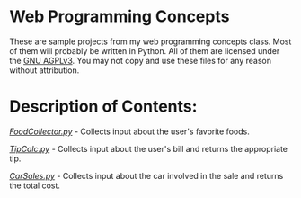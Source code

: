# Web Programming Concepts
These are sample projects from my web programming concepts class. Most of them will probably be written in Python. All of them are licensed under the [GNU AGPLv3](https://choosealicense.com/licenses/agpl-3.0/). You may not copy and use these files for any reason without attribution.

# Description of Contents:
*[FoodCollector.py](https://github.com/kittrellbj/webprogramming/blob/main/FoodCollector.py)* - Collects input about the user's favorite foods.

*[TipCalc.py](https://github.com/kittrellbj/webprogramming/blob/main/TipCalc.py)* - Collects input about the user's bill and returns the appropriate tip.

*[CarSales.py](https://github.com/kittrellbj/webprogramming/blob/main/CarSales.py)* - Collects input about the car involved in the sale and returns the total cost.
